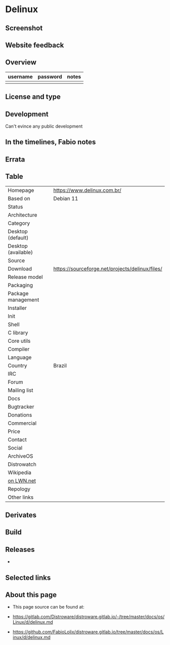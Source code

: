 # Delinux

## Screenshot


## Website feedback


## Overview


| username | password | notes |
|----------|----------|-------|
|  |  |  |


## License and type



## Development

Can't evince any public development


## In the timelines, Fabio notes



## Errata



## Table

|                       |  |
|-----------------------|--|
| Homepage              | <https://www.delinux.com.br/> |
| Based on              | Debian 11 |
| Status                |  |
| Architecture          |  |
| Category              |  |
| Desktop (default)     |  |
| Desktop (available)   |  |
| Source                |  |
| Download              | <https://sourceforge.net/projects/delinux/files/> |
| Release model         |  |
| Packaging             |  |
| Package management    |  |
| Installer             |  |
| Init                  |  |
| Shell                 |  |
| C library             |  |
| Core utils            |  |
| Compiler              |  |
| Language              |  |
| Country               | Brazil |
| IRC                   |  |
| Forum                 |  |
| Mailing list          |  |
| Docs                  |  |
| Bugtracker            |  |
| Donations             |  |
| Commercial            |  |
| Price                 |  |
| Contact               |  |
| Social                | <br> |
| ArchiveOS             |  |
| Distrowatch           |  |
| Wikipedia             |  |
| [on LWN.net](https://lwn.net/Distributions/) |  |
| Repology              |  |
| Other links           | <br> |


## Derivates



## Build



## Releases

* 


## Selected links



## About this page

* This page source can be found at:

* <https://gitlab.com/Distroware/distroware.gitlab.io/-/tree/master/docs/os/Linux/d/delinux.md>
* <https://github.com/FabioLolix/distroware.gitlab.io/tree/master/docs/os/Linux/d/delinux.md>